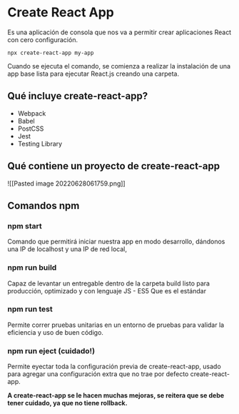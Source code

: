 # Create React App

Es una aplicación de consola que nos va a permitir crear aplicaciones React con cero configuración.

```
npx create-react-app my-app
```

Cuando se ejecuta el comando, se comienza a realizar la instalación de una app base lista para ejecutar React.js creando una carpeta.

## Qué incluye create-react-app?
- Webpack
- Babel
- PostCSS
- Jest
- Testing Library

## Qué contiene un proyecto de create-react-app
![[Pasted image 20220628061759.png]]

## Comandos npm
### npm start
Comando que permitirá iniciar nuestra app en modo desarrollo, dándonos una IP de localhost y una IP de red local,

### npm run build
Capaz de levantar un entregable dentro de la carpeta build listo para producción, optimizado y con lenguaje JS - ES5 Que es el estándar

### npm run test
Permite correr pruebas unitarias en un entorno de pruebas para validar la eficiencia y uso de buen código.

### npm run eject (cuidado!)
Permite eyectar toda la configuración previa de create-react-app, usado para agregar una configuración extra que no trae por defecto create-react-app.

**A create-react-app se le hacen muchas mejoras, se reitera que se debe tener cuidado, ya que no tiene rollback.**


